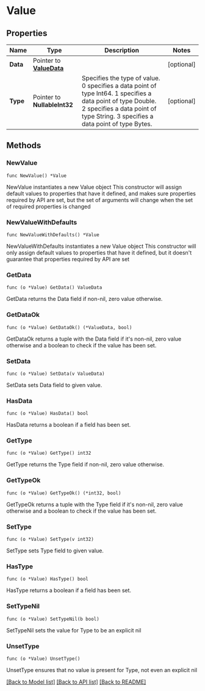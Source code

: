 # Value

## Properties

Name | Type | Description | Notes
------------ | ------------- | ------------- | -------------
**Data** | Pointer to [**ValueData**](ValueData.md) |  | [optional] 
**Type** | Pointer to **NullableInt32** | Specifies the type of value. 0 specifies a data point of type Int64. 1 specifies a data point of type Double. 2 specifies a data point of type String. 3 specifies a data point of type Bytes. | [optional] 

## Methods

### NewValue

`func NewValue() *Value`

NewValue instantiates a new Value object
This constructor will assign default values to properties that have it defined,
and makes sure properties required by API are set, but the set of arguments
will change when the set of required properties is changed

### NewValueWithDefaults

`func NewValueWithDefaults() *Value`

NewValueWithDefaults instantiates a new Value object
This constructor will only assign default values to properties that have it defined,
but it doesn't guarantee that properties required by API are set

### GetData

`func (o *Value) GetData() ValueData`

GetData returns the Data field if non-nil, zero value otherwise.

### GetDataOk

`func (o *Value) GetDataOk() (*ValueData, bool)`

GetDataOk returns a tuple with the Data field if it's non-nil, zero value otherwise
and a boolean to check if the value has been set.

### SetData

`func (o *Value) SetData(v ValueData)`

SetData sets Data field to given value.

### HasData

`func (o *Value) HasData() bool`

HasData returns a boolean if a field has been set.

### GetType

`func (o *Value) GetType() int32`

GetType returns the Type field if non-nil, zero value otherwise.

### GetTypeOk

`func (o *Value) GetTypeOk() (*int32, bool)`

GetTypeOk returns a tuple with the Type field if it's non-nil, zero value otherwise
and a boolean to check if the value has been set.

### SetType

`func (o *Value) SetType(v int32)`

SetType sets Type field to given value.

### HasType

`func (o *Value) HasType() bool`

HasType returns a boolean if a field has been set.

### SetTypeNil

`func (o *Value) SetTypeNil(b bool)`

 SetTypeNil sets the value for Type to be an explicit nil

### UnsetType
`func (o *Value) UnsetType()`

UnsetType ensures that no value is present for Type, not even an explicit nil

[[Back to Model list]](../README.md#documentation-for-models) [[Back to API list]](../README.md#documentation-for-api-endpoints) [[Back to README]](../README.md)



